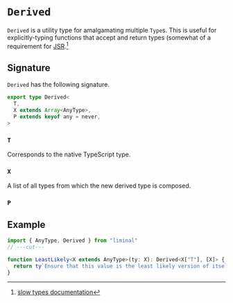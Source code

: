 # `Derived`

`Derived` is a utility type for amalgamating multiple `Type`s. This is useful for explicitly-typing
functions that accept and return types (somewhat of a requirement for [JSR](http://jsr.io).[^1]

## Signature

`Derived` has the following signature.

```ts
export type Derived<
  T,
  X extends Array<AnyType>,
  P extends keyof any = never,
>
```

### `T`

Corresponds to the native TypeScript type.

### `X`

A list of all types from which the new derived type is composed.

### `P`

## Example

```ts twoslash
import { AnyType, Derived } from "liminal"
// ---cut---

function LeastLikely<X extends AnyType>(ty: X): Derived<X["T"], [X]> {
  return ty`Ensure that this value is the least likely version of itself.`
}
```

[^1]: [slow types documentation](https://jsr.io/docs/about-slow-types)

